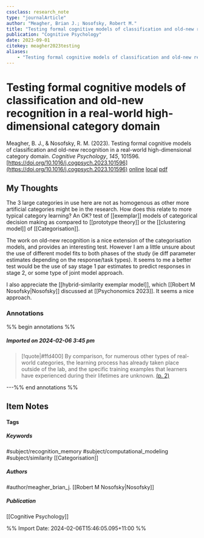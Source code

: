 ```yaml
---
cssclass: research_note
type: "journalArticle"
author: "Meagher, Brian J.; Nosofsky, Robert M."
title: "Testing formal cognitive models of classification and old-new recognition in a real-world high-dimensional category domain"
publication: "Cognitive Psychology"
date: 2023-09-01
citekey: meagher2023testing
aliases: 
    - "Testing formal cognitive models of classification and old-new recognition in a real-world high-dimensional category domain"
---
```


# Testing formal cognitive models of classification and old-new recognition in a real-world high-dimensional category domain

Meagher, B. J., & Nosofsky, R. M. (2023). Testing formal cognitive models of classification and old-new recognition in a real-world high-dimensional category domain. _Cognitive Psychology_, _145_, 101596. [https://doi.org/10.1016/j.cogpsych.2023.101596](https://doi.org/10.1016/j.cogpsych.2023.101596)
[online](http://zotero.org/users/local/kZl3QdXV/items/5ACQKVVD) [local](zotero://select/library/items/5ACQKVVD) [pdf](file:///home/gjc216/Zotero/storage/2T4DY6S5/Meagher%20and%20Nosofsky%20-%202023%20-%20Testing%20formal%20cognitive%20models%20of%20classification%20.pdf)
 
## My Thoughts

The 3 large categories in use here are not as homogenous as other more artificial categories might be in the research. How does this relate to more typical category learning? An OK? test of [[exemplar]] models of categorical decision making as compared to [[prototype theory]] or the [[clustering model]] of [[Categorisation]].

The work on old-new recognition is a nice extension of the categorisation models, and provides an interesting test. However I am a little unsure about the use of different model fits to both phases of the study (ie diff parameter estimates depending on the response/task types). It seems to me a better test would be the use of say stage 1 par estimates to predict responses in stage 2, or some type of joint model approach.

I also appreciate the [[hybrid-similarity exemplar model]], which [[Robert M Nosofsky|Nosofsky]] discussed at [[Psychonomics 2023]]. It seems a nice approach.
 
### Annotations

%% begin annotations %%

##### Imported on 2024-02-06 3:45 pm
>[!quote|#ffd400]
>By comparison, for numerous other types of real-world categories, the learning process has already taken place outside of the lab, and the specific training examples that learners have experienced during their lifetimes are unknown. [(p. 2)](zotero://open-pdf/library/items/2T4DY6S5?page=2&annotation=4W6CQ7P4)

---%% end annotations %%

## Item Notes

#### Tags

##### Keywords

#subject/recognition_memory #subject/computational_modeling #subject/similarity [[Categorisation]]

##### Authors

#author/meagher_brian_j.  [[Robert M Nosofsky|Nosofsky]]

##### Publication

[[Cognitive Psychology]]


%% Import Date: 2024-02-06T15:46:05.095+11:00 %%
